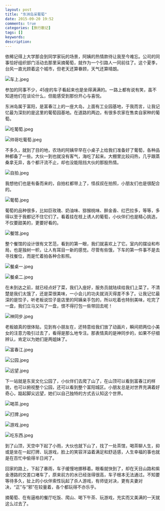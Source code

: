 ```yaml
---
layout: post
title: "东洲岛采葡萄"
date: 2015-09-20 19:52
comments: true
categories: [旅行散记]
tags: []
keywords: 
description: 
---
```

依稀记得上大学那会到同学家玩的场景，阿姨的热情款待让我至今难忘。公司的同事恰好组织部门活动去那里采摘葡萄，就作为一个引路人一同前往了。这个夏季，台风一直光顾着这个城市，但老天还算眷顾，天气还算晴朗。

![车上.jpeg](http://upload-images.jianshu.io/upload_images/15016-a795fd4e79749e36.jpeg?imageMogr2/auto-orient/strip%7CimageView2/2/w/1240)

参加的同事不少，45座的车子看起来也是坐得满满的。一路上都有说有笑，虽不知道他们在谈论什么，但能感受到那份开心与喜悦。

东洲岛属于富阳，是富春江上的一座大岛，上面有工业园基地，于我而言，让我记忆最为深刻的是这里的葡萄园基地。在道路的两边，有很多农家在售卖自家种的葡萄。

<!--more-->
![吃葡萄.jpeg](http://upload-images.jianshu.io/upload_images/15016-b5ac35d796c5bf62.jpeg?imageMogr2/auto-orient/strip%7CimageView2/2/w/1240)

![帅哥吃葡萄.jpeg](http://upload-images.jianshu.io/upload_images/15016-8d6167abd200d598.jpeg?imageMogr2/auto-orient/strip%7CimageView2/2/w/1240)

不多久，就到了目的地，农场的阿姨早早在小桌子上给我们准备好了葡萄，各种品种都备了一些。大伙一到也就没有客气，海吃了起来。大棚里比较闷热，几乎跟蒸桑拿无异，各个都汗流不止，却也没能阻挡大伙的那股热情。

![自拍.jpeg](http://upload-images.jianshu.io/upload_images/15016-eec4ab47b0e59e53.jpeg?imageMogr2/auto-orient/strip%7CimageView2/2/w/1240)

我想他们也是有备而来的，自拍杠都带上了，怪叔叔在拍照，小朋友们也是很配合的。

![葡萄.jpeg](http://upload-images.jianshu.io/upload_images/15016-e1365940fdb97bbf.jpeg?imageMogr2/auto-orient/strip%7CimageView2/2/w/1240)

葡萄的品种很多，比如巨玫瑰、奶油味、猕猴桃味、醉金香、红巴拉多，等等，多得以至于我都记不住它们了。看着挂在枝上诱人的葡萄，小伙伴们也是精心挑选，不仅要甜美的，更要好看的。

![餐馆.jpeg](http://upload-images.jianshu.io/upload_images/15016-28f113f198ac8f71.jpeg?imageMogr2/auto-orient/strip%7CimageView2/2/w/1240)

整个餐馆的设计很有文艺范，看到的第一眼，我们就喜欢上了它。室内的摆设和布局，也是独树一帜，让人有耳目一新的感觉。尽管有些饿，下车的第一件事不是去寻找餐位，而是忙着拍各种合影照。

![餐桌一.jpeg](http://upload-images.jianshu.io/upload_images/15016-133a7716be8d8719.jpeg?imageMogr2/auto-orient/strip%7CimageView2/2/w/1240)

![餐桌二.jpeg](http://upload-images.jianshu.io/upload_images/15016-122dcbc087fc52c9.jpeg?imageMogr2/auto-orient/strip%7CimageView2/2/w/1240)

在未到达之前，就已经点好了菜，我们入座好，服务员就陆续给我们上菜了。不清楚是我们太饿了，还是菜很美味，一小会儿的功夫就消灭得差不多了。让我记忆最深的是饺子，听老板说饺子是店里的阿姨亲手包的，所以吃着也特别美味，吃完了一盘，我们立马又叫了一盘，恨不得打包一些带回去呢！

![神同步.jpeg](http://upload-images.jianshu.io/upload_images/15016-f5f2bd997b81bbb9.jpeg?imageMogr2/auto-orient/strip%7CimageView2/2/w/1240)

老板娘真的很体贴，见到有小朋友在，还特意给我们放了动画片，瞬间把两位小美女的注意力吸引过去了，看得是那么地专注。那表情真的是神同步的，如果不仔细辨认，肯定以为她们是两姐妹了。

![富春江.jpeg](http://upload-images.jianshu.io/upload_images/15016-766a67a2099a4072.jpeg?imageMogr2/auto-orient/strip%7CimageView2/2/w/1240)

![公园.jpeg](http://upload-images.jianshu.io/upload_images/15016-58ce8ad278ab3fe4.jpeg?imageMogr2/auto-orient/strip%7CimageView2/2/w/1240)

![远望.jpeg](http://upload-images.jianshu.io/upload_images/15016-45b62e62b378f847.jpeg?imageMogr2/auto-orient/strip%7CimageView2/2/w/1240)

下一站就是东吴文化公园了，小伙伴们去爬了山了，在山顶可以看到富春江的样貌，也可以俯视整个公园，还可以看到整个富阳城区。小朋友总是对世界充满着好奇心，踮起脚尖远望，她们以自己独特的方式去认知这个世界。

![喝茶.jpeg](http://upload-images.jianshu.io/upload_images/15016-93d116d67b34dd19.jpeg?imageMogr2/auto-orient/strip%7CimageView2/2/w/1240)

![打牌.jpeg](http://upload-images.jianshu.io/upload_images/15016-3938e84bd7f39c02.jpeg?imageMogr2/auto-orient/strip%7CimageView2/2/w/1240)

![游戏.jpeg](http://upload-images.jianshu.io/upload_images/15016-26bbf4ca345170b4.jpeg?imageMogr2/auto-orient/strip%7CimageView2/2/w/1240)

![吃东西.jpeg](http://upload-images.jianshu.io/upload_images/15016-e455213f49628017.jpeg?imageMogr2/auto-orient/strip%7CimageView2/2/w/1240)

到了山顶，天空中下起了小雨，大伙也就下山了，找了一处茶馆，喝茶聊人生，抑或是坐在一起打牌、玩游戏，脸上的笑容洋溢着满足和舒适感，人生幸福的事也就是在百忙中偷得半日闲了。

回家的路上，下起了暴雨，车子缓慢地挪移着。眼看就快到了，却在天目山路和紫金港路的交差口堵车了，原来前方的水已经涨得很高，车子根本无法通过。不知要等待多久，扯上的小伙伴索性玩起了杀人游戏，有师徒对决，更有夫妻对决，“正”与“邪”在较量着，各个都玩得不亦乐乎。

摘葡萄、在有逼格的餐厅吃饭、爬山、喝下午茶、玩游戏，充实而又美满的一天就这么过去了。